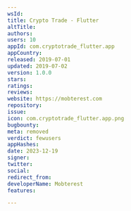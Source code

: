 ```yaml
---
wsId: 
title: Crypto Trade - Flutter
altTitle: 
authors: 
users: 10
appId: com.cryptotrade_flutter.app
appCountry: 
released: 2019-07-01
updated: 2019-07-02
version: 1.0.0
stars: 
ratings: 
reviews: 
website: https://mobterest.com
repository: 
issue: 
icon: com.cryptotrade_flutter.app.png
bugbounty: 
meta: removed
verdict: fewusers
appHashes: 
date: 2023-12-19
signer: 
twitter: 
social: 
redirect_from: 
developerName: Mobterest
features: 

---
```


